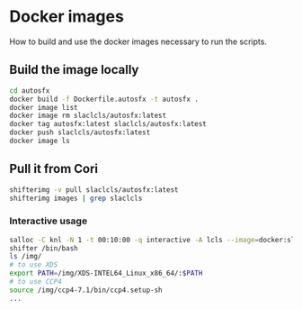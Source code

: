 # Docker images
How to build and use the docker images necessary to run the scripts.

## Build the image locally
```bash
cd autosfx
docker build -f Dockerfile.autosfx -t autosfx .
docker image list
docker image rm slaclcls/autosfx:latest
docker tag autosfx:latest slaclcls/autosfx:latest
docker push slaclcls/autosfx:latest
docker image ls
```

## Pull it from Cori
```bash
shifterimg -v pull slaclcls/autosfx:latest
shifterimg images | grep slaclcls
```
### Interactive usage
```bash
salloc -C knl -N 1 -t 00:10:00 -q interactive -A lcls --image=docker:slaclcls/autosfx:latest
shifter /bin/bash
ls /img/
# to use XDS
export PATH=/img/XDS-INTEL64_Linux_x86_64/:$PATH
# to use CCP4
source /img/ccp4-7.1/bin/ccp4.setup-sh
...
```


